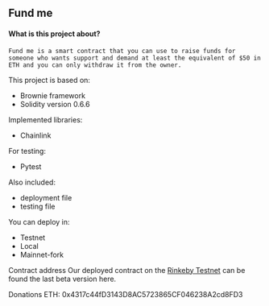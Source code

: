 ## Fund me

#### What is this project about?

    Fund me is a smart contract that you can use to raise funds for someone who wants support and demand at least the equivalent of $50 in ETH and you can only withdraw it from the owner.

This project is based on:

- Brownie framework
- Solidity version 0.6.6

Implemented libraries:

- Chainlink

For testing:

- Pytest

Also included:

- deployment file
- testing file

You can deploy in:

- Testnet
- Local
- Mainnet-fork

Contract address
Our deployed contract on the [Rinkeby Testnet](https://rinkeby.etherscan.io/address/0xaC6Ce4E0dFBB4E7386DA06C6F6753C1696297C6f) can be found the last beta version here.

Donations
ETH: 0x4317c44fD3143D8AC5723865CF046238A2cd8FD3
